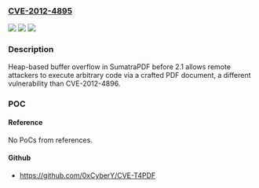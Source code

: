 ### [CVE-2012-4895](https://cve.mitre.org/cgi-bin/cvename.cgi?name=CVE-2012-4895)
![](https://img.shields.io/static/v1?label=Product&message=n%2Fa&color=blue)
![](https://img.shields.io/static/v1?label=Version&message=n%2Fa&color=blue)
![](https://img.shields.io/static/v1?label=Vulnerability&message=n%2Fa&color=brighgreen)

### Description

Heap-based buffer overflow in SumatraPDF before 2.1 allows remote attackers to execute arbitrary code via a crafted PDF document, a different vulnerability than CVE-2012-4896.

### POC

#### Reference
No PoCs from references.

#### Github
- https://github.com/0xCyberY/CVE-T4PDF

